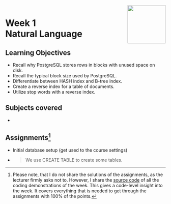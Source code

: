 <a href="../">
  <img src="/img/JSON_and_Natural_Language_Processing_in_PostgreSQL_logo.avif" width="120" align="right">
</a>

# Week 1 <br> Natural Language

## Learning Objectives
- Recall why PostgreSQL stores rows in blocks with unused space on disk.
- Recall the typical block size used by PostgreSQL.
- Differentiate between HASH index and B-tree index.
- Create a reverse index for a table of documents.
- Utilize stop words with a reverse index.

## Subjects covered
- 


## Assignments[^1]
- Initial database setup (get used to the course settings)
- > We use CREATE TABLE to create some tables.

[^1]:Please note, that I do not share the solutions of the assignments, as the lecturer firmly asks not to. However, I share the [source code](./demos.sql) of all the coding demonstrations of the week. This gives a code-level insight into the week. It covers everything that is needed to get through the assignments with 100% of the points.
